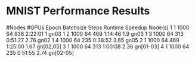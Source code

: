 # MNIST Performance Results	
#Nodes  #GPUs  Epoch  Batchsize  Steps  Runtime  Speedup  Node(s)
1       1	     1000   64         938	  2:22:01  1        gn03
1	      2	     1000	  64	       469	  1:14:46	 1.9	    gn03
1	      3	     1000	  64	       313	  0:51:27	 2.76	    gn02
1	      4	     1000	  64	       235	  0:38:52	 3.65	    gn05
2	      1	     1000	  64	       469	  1:25:00	 1.67	    gn[02,05]
3	      1	     1000	  64	       313	  1:00:08	 2.36	    gn[01-03]
4	      1	     1000	  64	       235	  0:51:55	 2.74	    gn[02-05]
